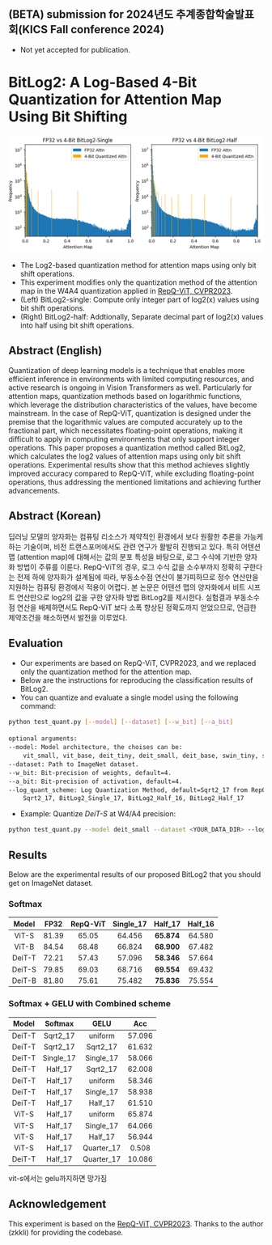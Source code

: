 ## (BETA) submission for 2024년도 추계종합학술발표회(KICS Fall conference 2024)

- Not yet accepted for publication.

# BitLog2: A Log-Based 4-Bit Quantization for Attention Map Using Bit Shifting

![img](BitLog2.png)

- The Log2-based quantization method for attention maps using only bit shift operations.
- This experiment modifies only the quantization method of the attention map in the W4A4 quantization applied in [RepQ-ViT, CVPR2023](https://github.com/zkkli/RepQ-ViT).
- (Left) BitLog2-single: Compute only integer part of log2(x) values using bit shift operations.
- (Right) BitLog2-half: Addtionally, Separate decimal part of log2(x) values into half using bit shift operations.

## Abstract (English)

Quantization of deep learning models is a technique that enables more efficient inference in environments with limited computing resources, and active research is ongoing in Vision Transformers as well. Particularly for attention maps, quantization methods based on logarithmic functions, which leverage the distribution characteristics of the values, have become mainstream. In the case of RepQ-ViT, quantization is designed under the premise that the logarithmic values are computed accurately up to the fractional part, which necessitates floating-point operations, making it difficult to apply in computing environments that only support integer operations. This paper proposes a quantization method called BitLog2, which calculates the log2 values of attention maps using only bit shift operations. Experimental results show that this method achieves slightly improved accuracy compared to RepQ-ViT, while excluding floating-point operations, thus addressing the mentioned limitations and achieving further advancements.

## Abstract (Korean)

딥러닝 모델의 양자화는 컴퓨팅 리소스가 제약적인 환경에서 보다 원활한 추론을 가능케하는 기술이며, 비전 트랜스포머에서도 관련 연구가 활발히 진행되고 있다. 특히 어텐션 맵 (attention map)에 대해서는 값의 분포 특성을 바탕으로, 로그 수식에 기반한 양자화 방법이 주류를 이룬다. RepQ-ViT의 경우, 로그 수식 값을 소수부까지 정확히 구한다는 전제 하에 양자화가 설계됨에 따라, 부동소수점 연산이 불가피하므로 정수 연산만을 지원하는 컴퓨팅 환경에서 적용이 어렵다. 본 논문은 어텐션 맵의 양자화에서 비트 시프트 연산만으로 log2의 값을 구한 양자화 방법 BitLog2를 제시한다. 실험결과 부동소수점 연산을 배제하면서도 RepQ-ViT 보다 소폭 향상된 정확도까지 얻었으므로, 언급한 제약조건을 해소하면서 발전을 이루었다.

## Evaluation

- Our experiments are based on RepQ-ViT, CVPR2023, and we replaced only the quantization method for the attention map.
- Below are the instructions for reproducing the classification results of BitLog2.
- You can quantize and evaluate a single model using the following command:

```bash
python test_quant.py [--model] [--dataset] [--w_bit] [--a_bit]

optional arguments:
--model: Model architecture, the choises can be:
    vit_small, vit_base, deit_tiny, deit_small, deit_base, swin_tiny, swin_small.
--dataset: Path to ImageNet dataset.
--w_bit: Bit-precision of weights, default=4.
--a_bit: Bit-precision of activation, default=4.
--log_quant_scheme: Log Quantization Method, default=Sqrt2_17 from RepQ-ViT.
    Sqrt2_17, BitLog2_Single_17, BitLog2_Half_16, BitLog2_Half_17
```

- Example: Quantize _DeiT-S_ at W4/A4 precision:

```bash
python test_quant.py --model deit_small --dataset <YOUR_DATA_DIR> --log_quant_scheme BitLog2_Half_17
```

## Results

Below are the experimental results of our proposed BitLog2 that you should get on ImageNet dataset.

### Softmax

| Model  | FP32  | RepQ-ViT | Single_17 |  Half_17   | Half_16 |
| :----: | :---: | :------: | :-------: | :--------: | :-----: |
| ViT-S  | 81.39 |  65.05   |  64.456   | **65.874** | 64.580  |
| ViT-B  | 84.54 |  68.48   |  66.824   | **68.900** | 67.482  |
| DeiT-T | 72.21 |  57.43   |  57.096   | **58.346** | 57.664  |
| DeiT-S | 79.85 |  69.03   |  68.716   | **69.554** | 69.432  |
| DeiT-B | 81.80 |  75.61   |  75.482   | **75.836** | 75.554  |

### Softmax + GELU with Combined scheme

| Model  |  Softmax  |    GELU    |  Acc   |
| :----: | :-------: | :--------: | :----: |
| DeiT-T | Sqrt2_17  |  uniform   | 57.096 |
| DeiT-T | Sqrt2_17  |  Sqrt2_17  | 61.632 |
| DeiT-T | Single_17 | Single_17  | 58.066 |
| DeiT-T |  Half_17  |  Sqrt2_17  | 62.008 |
| DeiT-T |  Half_17  |  uniform   | 58.346 |
| DeiT-T |  Half_17  | Single_17  | 58.938 |
| DeiT-T |  Half_17  |  Half_17   | 61.510 |
| ViT-S  |  Half_17  |  uniform   | 65.874 |
| ViT-S  |  Half_17  | Single_17  | 64.066 |
| ViT-S  |  Half_17  |  Half_17   | 56.944 |
| ViT-S  |  Half_17  | Quarter_17 | 0.508  |
| DeiT-T |  Half_17  | Quarter_17 | 10.086 |

vit-s에서는 gelu까지하면 망가짐

<!-- | DeiT-S |  Half_17  |  Half_17   | 71.540 | -->
<!-- | DeiT-B |  Half_17  |  Half_17   | 73.616 | -->

## Acknowledgement

This experiment is based on the [RepQ-ViT, CVPR2023](https://github.com/zkkli/RepQ-ViT).
Thanks to the author (zkkli) for providing the codebase.

<!-- | Swin-T (81.35) | W4/A4 |  72.31   | W6/A6 |  80.69   | -->
<!-- | Swin-S (83.23) | W4/A4 |  79.45   | W6/A6 |  82.79   | -->

<!-- ## Citation

We appreciate it if you would please cite the following paper if you found the implementation useful for your work:

```bash
@inproceedings{li2023repq,
  title={Repq-vit: Scale reparameterization for post-training quantization of vision transformers},
  author={Li, Zhikai and Xiao, Junrui and Yang, Lianwei and Gu, Qingyi},
  booktitle={Proceedings of the IEEE/CVF International Conference on Computer Vision},
  pages={17227--17236},
  year={2023}
}
``` -->

